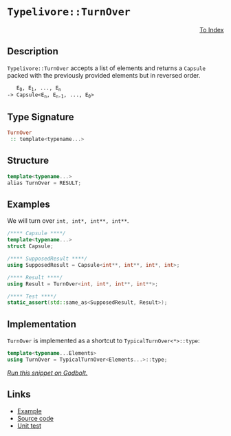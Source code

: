 <!-- Copyright 2024 Feng Mofan
SPDX-License-Identifier: Apache-2.0 -->

# `Typelivore::TurnOver`

<p style='text-align: right;'><a href="../../../facilities/metafunctions.md#typelivore-turn-over">To Index</a></p>

## Description

`Typelivore::TurnOver` accepts a list of elements and returns a `Capsule` packed with the previously provided elements but in reversed order.

<pre><code>   E<sub>0</sub>, E<sub>1</sub>, ..., E<sub>n</sub>
-> Capsule&lt;E<sub>n</sub>, E<sub>n-1</sub>, ..., E<sub>0</sub>&gt;</code></pre>

## Type Signature

```Haskell
TurnOver
 :: template<typename...>
```

## Structure

```C++
template<typename...>
alias TurnOver = RESULT;
```

## Examples

We will turn over `int, int*, int**, int**`.

```C++
/**** Capsule ****/
template<typename...>
struct Capsule;

/**** SupposedResult ****/
using SupposedResult = Capsule<int**, int**, int*, int>;

/**** Result ****/
using Result = TurnOver<int, int*, int**, int**>;

/**** Test ****/
static_assert(std::same_as<SupposedResult, Result>);
```

## Implementation

`TurnOver` is implemented as a shortcut to `TypicalTurnOver<*>::type`:

```C++
template<typename...Elements>
using TurnOver = TypicalTurnOver<Elements...>::type;
```

[*Run this snippet on Godbolt.*](https://godbolt.org/#z:OYLghAFBqd5QCxAYwPYBMCmBRdBLAF1QCcAaPECAMzwBtMA7AQwFtMQByARg9KtQYEAysib0QXACx8BBAKoBnTAAUAHpwAMvAFYTStJg1DIApACYAQuYukl9ZATwDKjdAGFUtAK4sGIAKwAzKSuADJ4DJgAcj4ARpjEIADsXKQADqgKhE4MHt6%2BAcEZWY4C4ZExLPGJKbaY9qUMQgRMxAR5Pn5BdQ05za0E5dFxCcmpCi1tHQXdEwNDldVjAJS2qF7EyOwcAPQAVAeHR8cnezsmGgCC%2B4cA1AAimGmujMh4mAq3R%2BdXN6f/xx%2Blwu1yOt2wqgIrgsTGQAGsvocgVCWGkDFCTIE3AQAJ7PZhsAB0xMx2BBE2IXgc4Mh0NhCJMSSsSXumKsVxBKLRTAxWJBtwFty56MwmOxeMYrEwxMJpNuyAMCk%2BHkETAiCVI/MFuPxUpl2HobEEChBpPJBEp1IhUIY6Bh8LFKpa6uIYoNmCNBAUMrNgTJHKZWoFwp5oqxOslROJl2AxEwHsYXrNV0Fty8WSMtwAsp50LdMfdbk61ZFXVj3Z7vcTSLcY3GE8afX62aaWS2Ob8wW4mGkFF56IiDsiPdzeeLdVHZc2rhSqQQiz2%2B/R28DO3cACp4vCiWjrjYMADyADcEoOzpyRyKxRGCdKSdPLrPqZu0tuxHviIeT8R84G24F2VXS4QzHG8pVuAAxPBiAmZNHwtOdbhfN9d33Y8EjFKCYIIODGUA1N0wiYAhQlfNAkLbte37MM3Cw2DmwA1tWUYjtgMvUNrwlW9IOgiYazAthbiETA0FtOCn3nZCdw/L8MKxOiCBrYTRPQXDAxTQVCMzCMyIoxdqLFZSBHQGsFN9QDGWYiyrhAmiBMwHjsP4rjwKM21nInO9CQPAgEASE0HwkpCt2ktDv0w3jFKEkTjJrHy/Jgpt/WBdTLgIjNiJ0oNdJpG07XpTjPOC19Qs/dCyzceL/KSkAQAjODU1q2zs1zQyYvcxz6LJFiUqs001wBQakRBP49luABJVFDUTHkcjPIFRqGgEgQvKaOPDFzJwrRMAuSrTiJk8qcqk98wrktxtsbe9sCaiUVxGpbAQeu4IVYNEHO%2BZ7HqHfrgTMQIIgVLwsDItxRK2NIkwfL6xsopcPuGmz2NAzavPEhDqThgyephoSvDSYpMHQAAlD5%2B3nT6rn2vGCcyInSaXecCwXKjlyxCICAOGsOa524ee5wRzN%2B0bbgZ8n5pBamxdoJnyKQs6Ko5gXOeV3meb2IXWJF9cPgpxH4Nm5AAH0mCVBICAgCZ0FqhQpRNgK3CEfHCZJsmZZraWcL9ZY2Q4VZaE4fxeD8DgtFIVBODcaxrFuBR1k2BzzECHhSAITQ/dWOEAkkQkNAADjMMwAE4i64fx87zrgkiSaQA44SReBYCQNA0UgQ7DiOOF4BQQFbtPQ790g4FgGBEBAdYCDSLxFIoCA0FROgEiiKVOFUPOADYAFp18kW5gGQZBbikQkzF4InCBIPBrdSfhBBEMR2CkGRBEUFR1AH0hdFSAB3Yge04Hg/tA7B3TuHTgB5p5T3nKgKgtw15bx3nvA%2BR8c5mFuBADwC96A/iTlwZYvB%2B5aFWBAJA89XzYPIJQMhi9EjACkGYPgdAoQwUoLEUBsQIitBxAA3gHDmDEBxAeWI2gRL9xTvPT0B4GC0G4R/LAsQvDAG7LQWgPduC8CwCwQwwBxByOgqIvAJ41Fh0wKoES09tgpw5vUUBtA8CxD/gIjwWBQEWjwE3dRpBvyxDpo8LRRg7FGHTqsKgBhgAKAAGrvG/gefEPDn7CB3I/aQt95BKDUKAr%2B%2BhtEoGjpYfQ9ie6QFWKgSGOQ1GbytgWUwlhrBmA7t%2BYgV8PjwFWHYAxzgICuGmH4VIYR1SLFGKkYo2QBA9L0CMxoCwRiJHGPUDpTRJjtE8J0PQ7SHB9CWdMqoQzbBLPGeMLZAyZkSDafHLYpz9DALbqAzucCN7b13vvQ%2Bx80EQFwBfHB/08EEOCasPyTAsCJAgJnEAkhAiEiLoEGuGhJBmEkOvFu/h15FyufXRuIBk6EnXlwdeeci6V3Xv4SQZcoXrxuR/Tu3de6p2CUPUeJDx6QOnpQueqAsFLxXhwVoLAjxJE3kweUBhMxcCLoSLgucz74CIE06%2BCT77iCfqk1%2BGSP66AYb/f%2B6igEcCDhSju4DmXQNgfAx5QrtFHzFRKjQ6DMHkNPEnMw%2BDaUD2IaQ9l9qyCz2odglAwq6Gl1bjQGW/lWHsM4QI%2BJfCuFCJEQ4eJEjExSJkaA%2BRijlGqPiZo7Ruiw74DjBsoxoDTHmKhPE6xdcw52IcVw5x2ww5uI8SnbxviPQ5qInS0JTBwlRMwDEuJnjUkKuSQklV78w7quyUEmpVh8nVqKSC8OZSBAVKqeRGddSGkJFlS04pPQFkuFtAckItptlLGGZkUZuQVkFAvSUHIZ7dnrMaP0KYN7en7o2QIV9gxjk7NmXsgYx65htEfbMs5GwLl4LRXq9uvA7mmsQQqC1orxW53QR8mV%2BZvnOsIRnUgAKgWUB1Q3UgTdAhithUkfwRdq6BDhQikl%2Br4OcGpX3Olw8x4Tygayn1nK2CcB5YglgCgjyHyPKhkUEwpWfKvnoIdSSJApNkGOzJmLSCarSDwnVsHbmGsntPW4MC4HCdE%2BJyToYJi2o9TQ7DgRAi4Y4%2B6jlXqqE2d9WJgmRsJNFyNlJggRtVA70YSGlhEA2Ef2jZGzxUXBHCNEQm9lkjpGyLzZgBRSixCZs8dmgJ9aNH6MLS0j%2BJbkAWPLYIGxH9q2OJxHW1xTSm28BbUoPx7agmur4GEyJ0TYmMHiQph%2BSnR3pPHTodT/rcm1LnYU1pS7GhqJ2FbKbs6LD1Pg405pC62nzK/X4LpR7316H6RUE5d6r3HsmQ%2Bv957P0vv2UduZvRv1HNO/%2BtZD38gfpA7%2Bt756IMJ0uXXXTlLOAmd3iJsTtwfOEn8xh6VJA7M/JdUQ/5mBAWjEXXXUjTdi6Ens/4cuJKW72aSHi5jYCu62BpXh5YoLJD%2BEhVXJILc86SFLlwAuZhyV10CCA0HVPac6tPhTqlKP8PfiyM4SQQA%3D%3D%3D)

## Links

- [Example](../../../code/facilities/metafunctions/typelivore/turn_over/implementation.hpp)
- [Source code](../../../../conceptrodon/typelivore/turn_over.hpp)
- [Unit test](../../../../tests/unit/metafunctions/typelivore/turn_over.test.hpp)
